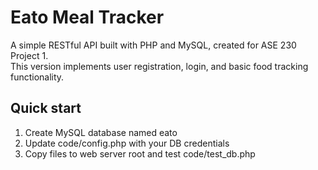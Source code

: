 # Eato Meal Tracker

A simple RESTful API built with PHP and MySQL, created for ASE 230 Project 1.  
This version implements user registration, login, and basic food tracking functionality.

## Quick start

1. Create MySQL database named eato
2. Update code/config.php with your DB credentials
3. Copy files to web server root and test code/test_db.php

